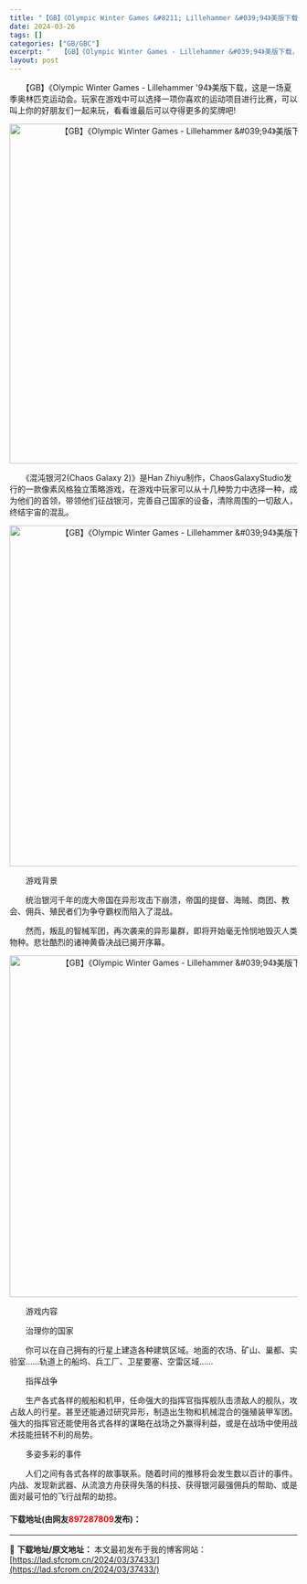 ```yaml
---
title: "【GB】《Olympic Winter Games &#8211; Lillehammer &#039;94》美版下载"
date: 2024-03-26
tags: []
categories: ["GB/GBC"]
excerpt: "　　【GB】《Olympic Winter Games - Lillehammer &#039;94》美版下载，这是一场夏季奥林匹克运动会。玩家在游戏中可以选择一项你喜欢的运动项目进行比赛，可以叫上你的好朋友们一起来玩，看看谁最后可以夺得更多的奖牌吧! 　　《混沌银河2(Chaos Galaxy 2)&hellip;"
layout: post
---
```


 <p>　　【GB】《Olympic Winter Games - Lillehammer &#39;94》美版下载，这是一场夏季奥林匹克运动会。玩家在游戏中可以选择一项你喜欢的运动项目进行比赛，可以叫上你的好朋友们一起来玩，看看谁最后可以夺得更多的奖牌吧!</p> <p align="center"><img align="" border="0" src="https://lad.sfcrom.cn/wp-content/uploads/2024/03/20240326_6602828564a3d.png" width="595" alt="【GB】《Olympic Winter Games - Lillehammer &amp;#039;94》美版下载" /></p> <p>　　《混沌银河2(Chaos Galaxy 2)》是Han Zhiyu制作，ChaosGalaxyStudio发行的一款像素风格独立策略游戏，在游戏中玩家可以从十几种势力中选择一种，成为他们的首领，带领他们征战银河，完善自己国家的设备，清除周围的一切敌人，终结宇宙的混乱。</p> <p align="center"><img align="" border="0" src="https://lad.sfcrom.cn/wp-content/uploads/2024/03/20240326_6602828640a37.png" width="597" alt="【GB】《Olympic Winter Games - Lillehammer &amp;#039;94》美版下载" /></p> <p>　　游戏背景</p> <p>　　统治银河千年的庞大帝国在异形攻击下崩溃，帝国的提督、海贼、商团、教会、佣兵、殖民者们为争夺霸权而陷入了混战。</p> <p>　　然而，叛乱的智械军团，再次袭来的异形巢群，即将开始毫无怜悯地毁灭人类物种。悲壮酷烈的诸神黄昏决战已揭开序幕。</p> <p align="center"><img align="" border="0" src="https://lad.sfcrom.cn/wp-content/uploads/2024/03/20240326_660282872167f.png" width="598" alt="【GB】《Olympic Winter Games - Lillehammer &amp;#039;94》美版下载" /></p> <p>　　游戏内容</p> <p>　　治理你的国家</p> <p>　　你可以在自己拥有的行星上建造各种建筑区域。地面的农场、矿山、巢都、实验室&hellip;&hellip;轨道上的船坞、兵工厂、卫星要塞、空雷区域&hellip;&hellip;</p> <p>　　指挥战争</p> <p>　　生产各式各样的舰船和机甲，任命强大的指挥官指挥舰队击溃敌人的舰队，攻占敌人的行星。甚至还能通过研究异形，制造出生物和机械混合的强殖装甲军团。强大的指挥官还能使用各式各样的谋略在战场之外赢得利益，或是在战场中使用战术技能扭转不利的局势。</p> <p>　　多姿多彩的事件</p> <p>　　人们之间有各式各样的故事联系。随着时间的推移将会发生数以百计的事件。内战、发现新武器、从流浪方舟获得失落的科技、获得银河最强佣兵的帮助、或是面对最可怕的飞行战帮的劫掠。</p> <p><h4>下载地址(由网友<font color="red">897287809</font>发布)：</h4></p> 

---
📖 **下载地址/原文地址：** 本文最初发布于我的博客网站：[https://lad.sfcrom.cn/2024/03/37433/](https://lad.sfcrom.cn/2024/03/37433/)
